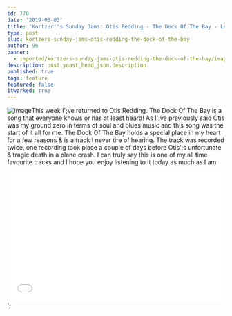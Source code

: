 ```yaml
---
id: 770
date: '2019-03-03'
title: 'Kortzer''s Sunday Jams: Otis Redding - The Dock Of The Bay - Loose Lips'
type: post
slug: kortzers-sunday-jams-otis-redding-the-dock-of-the-bay
author: 96
banner:
  - imported/kortzers-sunday-jams-otis-redding-the-dock-of-the-bay/image770.jpeg
description: post.yoast_head_json.description
published: true
tags: feature
featured: false
itworked: true
---
```

![image](../imported/kortzers-sunday-jams-otis-redding-the-dock-of-the-bay/image770.jpeg)This week I';ve returned to Otis Redding. The Dock Of The Bay is a song that everyone knows or has at least heard! As I';ve previously said Otis was my ground zero in terms of soul and blues music and this song was the start of it all for me. The Dock Of The Bay holds a special place in my heart for a few reasons & is a track I never tire of hearing. The track was recorded twice, one recording took place a couple of days before Otis';s unfortunate & tragic death in a plane crash. I can truly say this is one of my all time favourite tracks and I hope you enjoy listening to it today as much as I am.

<iframe width='100%' height='300' scrolling='no' frameborder='no' allow='autoplay' src='//www.youtube.com/embed/UCmUhYSr-e4?wmode=opaque'></iframe>';